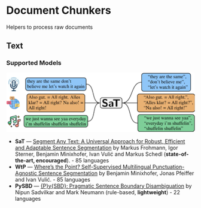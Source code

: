 # Document Chunkers

Helpers to process raw documents

## Text

### Supported Models

![img.png](img.png)

- **SaT** &mdash; [Segment Any Text: A Universal Approach for Robust, Efficient and Adaptable Sentence Segmentation](https://arxiv.org/abs/2406.16678) by Markus Frohmann, Igor Sterner, Benjamin Minixhofer, Ivan Vulić and Markus Schedl (**state-of-the-art, encouraged**). - 85 languages
- **WtP** &mdash; [Where’s the Point? Self-Supervised Multilingual Punctuation-Agnostic Sentence Segmentation](https://aclanthology.org/2023.acl-long.398/) by Benjamin Minixhofer, Jonas Pfeiffer and Ivan Vulić. - 85 languages
- **PySBD** &mdash; [{P}y{SBD}: Pragmatic Sentence Boundary Disambiguation](https://arxiv.org/abs/2010.09657) by Nipun Sadvilkar and Mark Neumann  (rule-based, **lightweight**) - 22 languages
